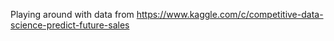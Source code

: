 Playing around with data from 
https://www.kaggle.com/c/competitive-data-science-predict-future-sales
